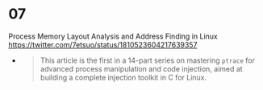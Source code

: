 
# 07

Process Memory Layout Analysis and Address Finding in Linux https://twitter.com/7etsuo/status/1810523604217639357
- > This article is the first in a 14-part series on mastering `ptrace` for advanced process manipulation and code injection, aimed at building a complete injection toolkit in C for Linux.
